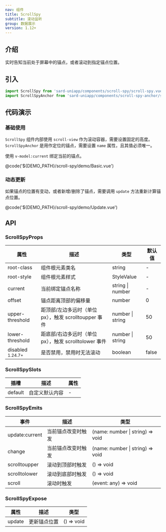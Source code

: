 ```yaml
---
nav: 组件
title: ScrollSpy
subtitle: 滚动监听
group: 数据展示
version: 1.12+
---
```


## 介绍

实时告知当前处于屏幕中的锚点，或者滚动到指定锚点位置。

## 引入

```ts
import ScrollSpy from 'sard-uniapp/components/scroll-spy/scroll-spy.vue'
import ScrollSpyAnchor from 'sard-uniapp/components/scroll-spy-anchor/scroll-spy-anchor.vue'
```

## 代码演示

### 基础使用

`ScrollSpy` 组件内部使用 `scroll-view` 作为滚动容器，需要设置固定的高度。
`ScrollSpyAnchor` 是用作定位的锚点，需要设置 `name` 属性，且其值必须唯一。

使用 `v-model:current` 绑定当前的锚点。

@code('${DEMO_PATH}/scroll-spy/demo/Basic.vue')

### 动态更新

如果锚点的位置有变动，或者新增/删除了锚点，需要调用 `update` 方法重新计算锚点位置。

@code('${DEMO_PATH}/scroll-spy/demo/Update.vue')

## API

### ScrollSpyProps

| 属性                        | 描述                                                  | 类型             | 默认值 |
| --------------------------- | ----------------------------------------------------- | ---------------- | ------ |
| root-class                  | 组件根元素类名                                        | string           | -      |
| root-style                  | 组件根元素样式                                        | StyleValue       | -      |
| current                     | 当前绑定锚点名称                                      | string \| number | -      |
| offset                      | 锚点距离顶部的偏移量                                  | number           | 0      |
| upper-threshold             | 距顶部/左边多远时（单位 px），触发 scrolltoupper 事件 | number \| string | 50     |
| lower-threshold             | 距底部/右边多远时（单位 px），触发 scrolltolower 事件 | number \| string | 50     |
| disabled <sup>1.24.7+</sup> | 是否禁用，禁用时无法滚动                              | boolean          | false  |

### ScrollSpySlots

| 插槽    | 描述           | 属性 |
| ------- | -------------- | ---- |
| default | 自定义默认内容 | -    |

### ScrollSpyEmits

| 事件           | 描述               | 类型                             |
| -------------- | ------------------ | -------------------------------- |
| update:current | 当前锚点改变时触发 | (name: number \| string) => void |
| change         | 当前锚点改变时触发 | (name: number \| string) => void |
| scrolltoupper  | 滚动到顶部时触发   | () => void                       |
| scrolltolower  | 滚动到底部时触发   | () => void                       |
| scroll         | 滚动时触发         | (event: any) => void             |

### ScrollSpyExpose

| 属性   | 描述         | 类型       |
| ------ | ------------ | ---------- |
| update | 更新锚点位置 | () => void |
